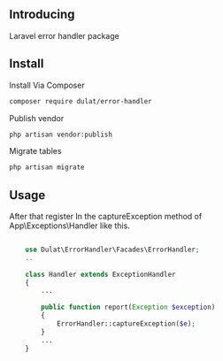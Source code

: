 
## Introducing

Laravel error handler package

## Install

Install Via Composer

``` bash
composer require dulat/error-handler
```

Publish vendor

``` bash
php artisan vendor:publish
```

Migrate tables

``` bash
php artisan migrate
```
## Usage

After that register In the captureException method of App\Exceptions\Handler like this.


``` php

    use Dulat\ErrorHandler\Facades\ErrorHandler;
    ..
    
    class Handler extends ExceptionHandler
    {
        ...
    
        public function report(Exception $exception)
        {
            ErrorHandler::captureException($e);
        }
        ...  
    }
```